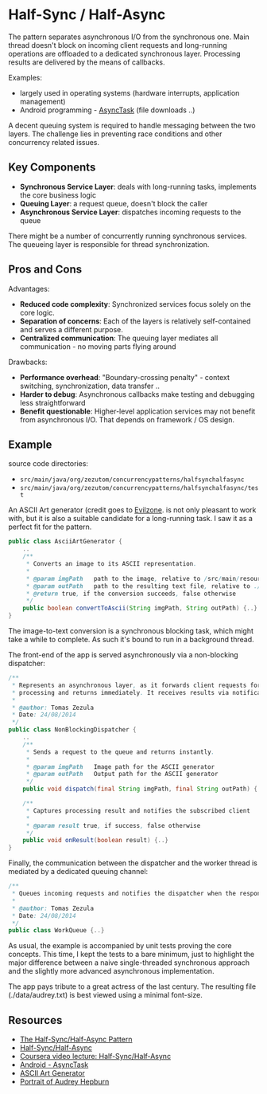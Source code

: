 # Half-Sync / Half-Async

The pattern separates asynchronous I/O from the synchronous one. Main thread doesn't block on incoming client requests and long-running operations are offloaded
to a dedicated synchronous layer. Processing results are delivered by the means of callbacks.

Examples:
- largely used in operating systems (hardware interrupts, application management)
- Android programming - [AsyncTask](http://developer.android.com/reference/android/os/AsyncTask.html) (file downloads ..)

A decent queuing system is required to handle messaging between the two layers. The challenge
lies in preventing race conditions and other concurrency related issues.

## Key Components
- __Synchronous Service Layer__: deals with long-running tasks, implements the core business logic
- __Queuing Layer__: a request queue, doesn't block the caller
- __Asynchronous Service Layer__: dispatches incoming requests to the queue

There might be a number of concurrently running synchronous services. The queueing layer
is responsible for thread synchronization.

## Pros and Cons
Advantages:
- __Reduced code complexity__: Synchronized services focus solely on the core logic.
- __Separation of concerns__: Each of the layers is relatively self-contained and serves a different purpose.
- __Centralized communication__: The queuing layer mediates all communication - no moving parts flying around


Drawbacks:
- __Performance overhead__: "Boundary-crossing penalty" - context switching, synchronization, data transfer ..
- __Harder to debug__: Asynchronous callbacks make testing and debugging less straightforward
- __Benefit questionable__: Higher-level application services may not benefit from asynchronous I/O. That depends on
framework / OS design.

## Example
source code directories:
- `src/main/java/org/zezutom/concurrencypatterns/halfsynchalfasync`
- `src/main/java/org/zezutom/concurrencypatterns/halfsynchalfasync/test`

An ASCII Art generator (credit goes to [Evilzone](https://evilzone.org/java/(java-code)image-to-ascii-art-generator).
is not only pleasant to work with, but it is also a suitable candidate for a long-running task. I saw it as a perfect
fit for the pattern.

```java
public class AsciiArtGenerator {
    ..
    /**
     * Converts an image to its ASCII representation.
     *
     * @param imgPath   path to the image, relative to /src/main/resources
     * @param outPath   path to the resulting text file, relative to ./data
     * @return true, if the conversion succeeds, false otherwise
     */
    public boolean convertToAscii(String imgPath, String outPath) {..}
}
```

The image-to-text conversion is a synchronous blocking task, which might take a while
to complete. As such it's bound to run in a background thread.

The front-end of the app is served asynchronously via a non-blocking dispatcher:

```java
/**
 * Represents an asynchronous layer, as it forwards client requests for further
 * processing and returns immediately. It receives results via notifications.
 *
 * @author: Tomas Zezula
 * Date: 24/08/2014
 */
public class NonBlockingDispatcher {
    ..
    /**
     * Sends a request to the queue and returns instantly.
     *
     * @param imgPath   Image path for the ASCII generator
     * @param outPath   Output path for the ASCII generator
     */
    public void dispatch(final String imgPath, final String outPath) {..}

    /**
     * Captures processing result and notifies the subscribed client
     *
     * @param result true, if success, false otherwise
     */
    public void onResult(boolean result) {..}
}
```

Finally, the communication between the dispatcher and the worker thread is mediated by a dedicated queuing channel:

```java
/**
 * Queues incoming requests and notifies the dispatcher when the response is ready.
 *
 * @author: Tomas Zezula
 * Date: 24/08/2014
 */
public class WorkQueue {..}
```

As usual, the example is accompanied by unit tests proving the core concepts. This time,
I kept the tests to a bare minimum, just to highlight the major difference between a naive
single-threaded synchronous approach and the slightly more advanced asynchronous implementation.

The app pays tribute to a great actress of the last century. The resulting file (./data/audrey.txt)
is best viewed using a minimal font-size.

## Resources
- [The Half-Sync/Half-Async Pattern](http://www.dre.vanderbilt.edu/~schmidt/cs282/PDFs/6-Concurrency-and-Synchronization-part10.pdf)
- [Half-Sync/Half-Async](http://www.cs.wustl.edu/~schmidt/PDF/PLoP-95.pdf)
- [Coursera video lecture: Half-Sync/Half-Async](https://class.coursera.org/posa-002/lecture/211)
- [Android - AsyncTask](http://developer.android.com/reference/android/os/AsyncTask.html)
- [ASCII Art Generator](https://evilzone.org/java/(java-code)image-to-ascii-art-generator/)
- [Portrait of Audrey Hepburn](http://www.topbesthdpicture.com/wp-content/uploads/2014/05/1152630696_1024x768_audrey-hepburn-230x130.jpg)








